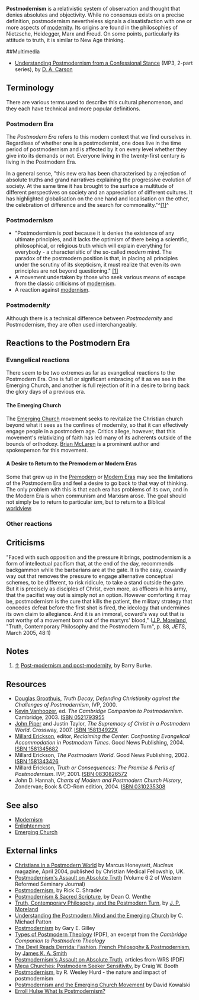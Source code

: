 **Postmodernism** is a relativistic system of observation and
thought that denies absolutes and objectivity. While no consensus
exists on a precise definition, postmodernism nevertheless signals
a dissatisfaction with one or more aspects of
[modernity](Modernity "Modernity"). Its origins are found in the
philosophies of Nietzsche, Heidegger, Marx and Freud. On some
points, particularly its attitude to truth, it is similar to New
Age thinking.

##Multimedia

-   [Understanding Postmodernism from a Confessional Stance](http://www.bethinking.org/resource.php?ID=121&Media=Audio&MediaType=Download)
    (MP3, 2-part series), by
    [D. A. Carson](D._A._Carson "D. A. Carson")

## Terminology

There are various terms used to describe this cultural phenomenon,
and they each have technical and more popular definitions.

### Postmodern Era

The *Postmodern Era* refers to this modern context that we find
ourselves in. Regardless of whether one is a postmodernist, one
does live in the time period of postmodernism and is affected by it
on every level whether they give into its demands or not. Everyone
living in the twenty-first century is living in the Postmodern
Era.

In a general sense, "this new era has been characterised by a
rejection of absolute truths and grand narratives explaining the
progressive evolution of society. At the same time it has brought
to the surface a multitude of different perspectives on society and
an appreciation of different cultures. It has highlighted
globalisation on the one hand and localisation on the other, the
celebration of difference and the search for
commonality."^[[1]](#note-0)^

### Postmodern*ism*

-   "Postmodernism is *post* because it is denies the existence of
    any ultimate principles, and it lacks the optimism of there being a
    scientific, philosophical, or religious truth which will explain
    everything for everybody - a characterisitic of the so-called
    *modern* mind. The paradox of the postmodern position is that, in
    placing all principles under the scrutiny of its skepticism, it
    must realize that even its own principles are not beyond
    questioning."
    [[1]](http://www.pbs.org/faithandreason/gengloss/postm-body.html)
-   A movement undertaken by those who seek various means of escape
    from the classic criticisms of [modernism](Modernism "Modernism").
-   A reaction against [modernism](Modernism "Modernism").


### Postmodern*ity*

Although there is a technical difference between *Postmodernity*
and Postmodernism, they are often used interchangeably.


## Reactions to the Postmodern Era

### Evangelical reactions

There seem to be two extremes as far as evangelical reactions to
the Postmodern Era. One is full or significant embracing of it as
we see in the Emerging Church, and another is full rejection of it
in a desire to bring back the glory days of a previous era.

#### The Emerging Church

The [Emerging Church](Emerging_Church "Emerging Church") movement
seeks to revitalize the Christian church beyond what it sees as the
confines of modernity, so that it can effectively engage people in
a postmodern age. Critics allege, however, that this movement's
relativizing of faith has led many of its adherents outside of the
bounds of orthodoxy. [Brian McLaren](Brian_McLaren "Brian McLaren")
is a prominent author and spokesperson for this movement.

#### A Desire to Return to the Premodern or Modern Eras

Some that grew up in the
[Premodern](index.php?title=Premodern&action=edit&redlink=1 "Premodern (page does not exist)")
or
[Modern Eras](index.php?title=Modern_Era&action=edit&redlink=1 "Modern Era (page does not exist)")
may see the limitations of the Postmodern Era and feel a desire to
go back to that way of thinking. The only problem with this is that
each era has problems of its own, and in the Modern Era is when
communism and Marxism arose. The goal should not simply be to
return to particular *ism*, but to return to a Biblical
[worldview](Worldview "Worldview").

### Other reactions


## Criticisms

"Faced with such opposition and the pressure it brings,
postmodernism is a form of intellectual pacifism that, at the end
of the day, recommends backgammon while the barbarians are at the
gate. It is the easy, cowardly way out that removes the pressure to
engage alternative conceptual schemes, to be different, to risk
ridicule, to take a stand outside the gate. But it is precisely as
disciples of Christ, even more, as officers in his army, that the
pacifist way out is simply not an option. However comforting it may
be, postmodernism is the cure that kills the patient, the military
strategy that concedes defeat before the first shot is fired, the
ideology that undermines its own claim to allegiance. And it is an
immoral, coward's way out that is not worthy of a movement born out
of the martyrs' blood,"
([J.P. Moreland](J.P._Moreland "J.P. Moreland"), "Truth,
Contemporary Philosophy and the Postmodern Turn", p. 88, *JETS*,
March 2005, 48:1)

## Notes

1.  [↑](#ref-0)
    [Post-modernism and post-modernity](http://www.infed.org/biblio/b-postmd.htm),
    by Barry Burke.

## Resources

-   [Douglas Groothuis](Douglas_Groothuis "Douglas Groothuis"),
    *Truth Decay, Defending Christianity against the Challenges of Postmodernism*,
    IVP, 2000.
-   [Kevin Vanhoozer](Kevin_Vanhoozer "Kevin Vanhoozer"), ed.
    *The Cambridge Companion to Postmodernism*. Cambridge, 2003.
    [ISBN 0521793955](http://www.theopedia.com/Special:BookSources/0521793955)
-   [John Piper](John_Piper "John Piper") and Justin Taylor,
    *The Supremacy of Christ in a Postmodern World*. Crossway, 2007.
    [ISBN 158134922X](http://www.theopedia.com/Special:BookSources/158134922X)
-   [Millard Erickson](Millard_Erickson "Millard Erickson"),
    editor,
    *Reclaiming the Center: Confronting Evangelical Accommodation in Postmodern Times*.
    Good News Publishing, 2004.
    [ISBN 1581345682](http://www.theopedia.com/Special:BookSources/1581345682)
-   Millard Erickson, *The Postmodern World*. Good News Publishing,
    2002.
    [ISBN 1581343426](http://www.theopedia.com/Special:BookSources/1581343426)
-   Millard Erickson,
    *Truth or Consequences: The Promise & Perils of Postmodernism*.
    IVP, 2001.
    [ISBN 0830826572](http://www.theopedia.com/Special:BookSources/0830826572)
-   John D. Hannah,
    *Charts of Modern and Postmodern Church History*, Zondervan; Book &
    CD-Rom edition, 2004.
    [ISBN 0310235308](http://www.theopedia.com/Special:BookSources/0310235308)

## See also

-   [Modernism](Modernism "Modernism")
-   [Enlightenment](Enlightenment "Enlightenment")
-   [Emerging Church](Emerging_Church "Emerging Church")

## External links

-   [Christians in a Postmodern World](http://www.cmf.org.uk/printable/?context=article&id=696)
    by Marcus Honeysett, *Nucleus* magazine, April 2004, published by
    Christian Medical Fellowship, UK.
-   [Postmodernism's Assault on Absolute Truth](http://www.wrs.edu/journals/volume_6-2.htm)
    (Volume 6:2 of Western Reformed Seminary Journal)
-   [Postmodernism](http://www.bbc.edu/journal/volume3_1/postmodernism-shrader.pdf),
    by Rick C. Shrader
-   [Postmodernism & Sacred Scripture](http://www.mtio.com/articles/bissar45.htm),
    by Dean O. Wenthe
-   [Truth, Contemporary Philosophy, and the Postmodern Turn](http://www.str.org/site/News2?page=NewsArticle&id=5682),
    by [J. P. Moreland](J._P._Moreland "J. P. Moreland")
-   [Understanding the Postmodern Mind and the Emerging Church](http://www.bible.org/page.asp?page_id=3241)
    by C. Michael Patton
-   [Postmodernism](http://www.svchapel.org/Resources/Articles/read_articles.asp?id=42)
    by Gary E. Gilley
-   [Types of Postmodern Theology](http://assets.cambridge.org//052179/062X/sample/052179062Xws.pdf)
    (PDF), an excerpt from the
    *Cambridge Companion to Postmodern Theology*
-   [The Devil Reads Derrida: Fashion, French Philosophy & Postmodernism](http://www.relevantmagazine.com/850/102306/102306.htm),
    by [James K. A. Smith](James_K._A._Smith "James K. A. Smith")
-   [Postmodernism's Assault on Absolute Truth](http://www.wrs.edu/journals/volume_6-2.htm),
    articles from WRS (PDF)
-   [Mega Churches: Postmodern Seeker Sensitivity](http://www.thefaithfulword.org/megachurch.html),
    by Craig W. Booth
-   [Postmodernism](http://www.mckenziestudycenter.org/philosophy/articles/postmod.html),
    by R. Wesley Hurd - the nature and impact of postmodernism
-   [Postmodernism and the Emerging Church Movement](http://www.apologeticsindex.org/290-emerging-church)
    by David Kowalski
-   [Erroll Hulse What Is Postmodernism?](http://www.reformation-today.org/papers/ibc.pdf)



